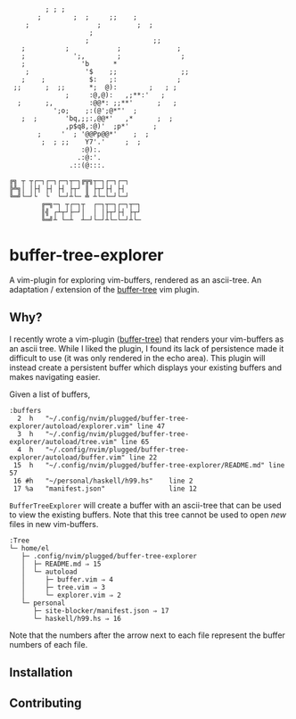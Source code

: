 ```
         ; ; ;
       ;        ;  ;     ;;    ;
    ;                 ;         ;  ;
                    ;
                   ;                ;;
   ;          ;            ;              ;
   ;            ';,        ;               ;
   ;              'b      *
    ;              '$    ;;                ;;
   ;    ;           $:   ;:               ;
 ;;      ;  ;;      *;  @):        ;   ; ;
              ;     :@,@):   ,;**:'   ;
  ;      ;,         :@@*: ;;**'      ;   ;
           ';o;    ;:(@';@*"'  ;
   ;  ;       'bq,;;:,@@*'   ,*      ;  ;
              ,p$q8,:@)'  ;p*'      ;
       ;     '  ; '@@Pp@@*'    ;  ;
        ;  ; ;;    Y7'.'     ;  ;
                  :@):.
                 .:@:'.
               .::(@:::.

╔╗ ┬ ┬┌─┐┌─┐┌─┐┬─┐╔╦╗┬─┐┌─┐┌─┐
╠╩╗│ │├┤ ├┤ ├┤ ├┬┘ ║ ├┬┘├┤ ├┤
╚═╝└─┘└  └  └─┘┴└─ ╩ ┴└─└─┘└─┘
        ╔═╗─┐ ┬┌─┐┬  ┌─┐┬─┐┌─┐┬─┐
        ║╣ ┌┴┬┘├─┘│  │ │├┬┘├┤ ├┬┘
        ╚═╝┴ └─┴  ┴─┘└─┘┴└─└─┘┴└─
```

<h1>buffer-tree-explorer</h1>

A vim-plugin for exploring vim-buffers, rendered as an ascii-tree. An adaptation / extension of the <a href='https://github.com/el-iot/buffer-tree'>buffer-tree</a> vim plugin.

<h2>Why?</h2>
I recently wrote a vim-plugin (<a href='https://github.com/el-iot/buffer-tree'>buffer-tree</a>) that renders your vim-buffers as an ascii tree. While I liked the plugin, I found its lack of persistence made it difficult to use (it was only rendered in the echo area). This plugin will instead create a persistent buffer which displays your existing buffers and makes navigating easier.

Given a list of buffers,
```
:buffers
  2  h   "~/.config/nvim/plugged/buffer-tree-explorer/autoload/explorer.vim" line 47
  3  h   "~/.config/nvim/plugged/buffer-tree-explorer/autoload/tree.vim" line 65
  4  h   "~/.config/nvim/plugged/buffer-tree-explorer/autoload/buffer.vim" line 22
 15  h   "~/.config/nvim/plugged/buffer-tree-explorer/README.md" line 57
 16 #h   "~/personal/haskell/h99.hs"    line 2
 17 %a   "manifest.json"                line 12
```

<code>BufferTreeExplorer</code> will create a buffer with an ascii-tree that can be used to view the existing buffers. Note that this tree cannot be used to open *new* files in new vim-buffers.

```
:Tree
└─ home/el
   ├─ .config/nvim/plugged/buffer-tree-explorer
   │  ├─ README.md ⇒ 15
   │  └─ autoload
   │     ├─ buffer.vim ⇒ 4
   │     ├─ tree.vim ⇒ 3
   │     └─ explorer.vim ⇒ 2
   └─ personal
      ├─ site-blocker/manifest.json ⇒ 17
      └─ haskell/h99.hs ⇒ 16
```

Note that the numbers after the arrow next to each file represent the buffer numbers of each file.

<h2>Installation</h2>
<h2>Contributing</h2>
